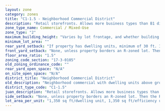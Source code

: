 ```yaml
---
layout: zone
category: zones
title: "C1-1.5 - Neighborhood Commercial District"
description: "Retail storefronts. Allows more business types than B1 districts, including liquor stores, warehouses, and auto shops. Apartments permitted above the ground floor."
zone_type_name: Commercial / Mixed-Use
zone_type: "2"
maximum_building_height: "Varies by lot frontage, and whether building has ground-floor commercial space. (See 17-3-0408)"
minimum_lot_area: ""
rear_yard_setback: "If property has dwelling units, minimum of 30 ft. If its rear property line borders the side property line of an R-zoned lot, the rear setback must equal the side setback of the R-zoned lot. If rear line borders the R lot&#39;s rear line, setback must be at least 16 ft."
front_yard_setback: "None, unless property borders an R-zoned lot. Then the front setback must be at least 50% of the R lot&#39;s front setback. (See 17-3-0404.)"
floor_area_ratio: "1.5"
zoning_code_section: "17-3-0105"
old_zoning_ordinance_code: ""
rear_yard_open_space: "N/A"
on_site_open_space: "N/A"
district_title: "Neighborhood Commercial District"
old_description: "Neighborhood commercial with dwelling units above ground"
district_type_code: "C1-1.5"
juan_description: "Retail storefronts. Allows more business types than B1 districts, including liquor stores, warehouses, and auto shops. Apartments permitted above the ground floor."
side_setback: "None, unless property borders an R-zoned lot. Then the R lot&#39;s front setback applies."
lot_area_per_unit: "1,350 sq ft/dwelling unit, 1,350 sq ft/efficiency unit, no SRO units allowed"
---
```

